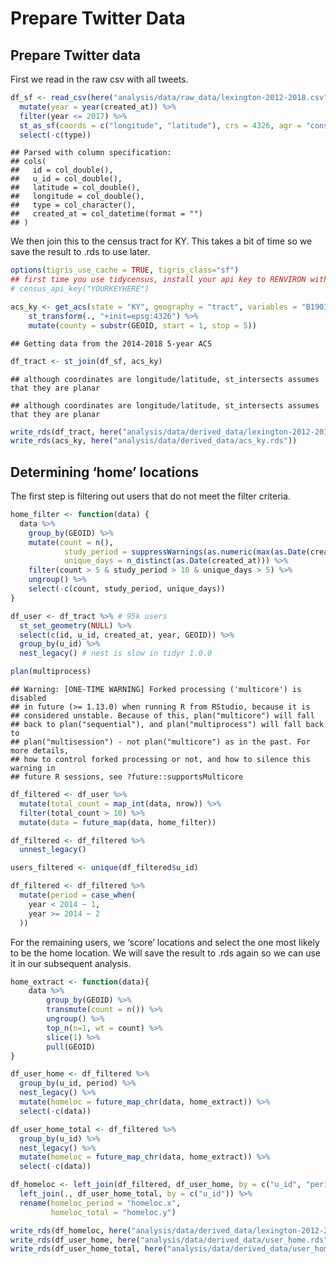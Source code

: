 Prepare Twitter Data
================

## Prepare Twitter data

First we read in the raw csv with all tweets.

``` r
df_sf <- read_csv(here("analysis/data/raw_data/lexington-2012-2018.csv")) %>% 
  mutate(year = year(created_at)) %>%
  filter(year <= 2017) %>% 
  st_as_sf(coords = c("longitude", "latitude"), crs = 4326, agr = "constant") %>%
  select(-c(type))
```

    ## Parsed with column specification:
    ## cols(
    ##   id = col_double(),
    ##   u_id = col_double(),
    ##   latitude = col_double(),
    ##   longitude = col_double(),
    ##   type = col_character(),
    ##   created_at = col_datetime(format = "")
    ## )

We then join this to the census tract for KY. This takes a bit of time
so we save the result to .rds to use later.

``` r
options(tigris_use_cache = TRUE, tigris_class="sf") 
## first time you use tidycensus, install your api key to RENVIRON with the following function
# census_api_key("YOURKEYHERE")

acs_ky <- get_acs(state = "KY", geography = "tract", variables = "B19013_001", geometry = T)  %>% 
    st_transform(., "+init=epsg:4326") %>% 
    mutate(county = substr(GEOID, start = 1, stop = 5))
```

    ## Getting data from the 2014-2018 5-year ACS

``` r
df_tract <- st_join(df_sf, acs_ky)
```

    ## although coordinates are longitude/latitude, st_intersects assumes that they are planar

    ## although coordinates are longitude/latitude, st_intersects assumes that they are planar

``` r
write_rds(df_tract, here("analysis/data/derived_data/lexington-2012-2018-tract.rds"))
write_rds(acs_ky, here("analysis/data/derived_data/acs_ky.rds"))
```

## Determining ‘home’ locations

The first step is filtering out users that do not meet the filter
criteria.

``` r
home_filter <- function(data) {
  data %>% 
    group_by(GEOID) %>% 
    mutate(count = n(),
            study_period = suppressWarnings(as.numeric(max(as.Date(created_at)) - min(as.Date(created_at)))),
            unique_days = n_distinct(as.Date(created_at))) %>% 
    filter(count > 5 & study_period > 10 & unique_days > 5) %>%
    ungroup() %>%
    select(-c(count, study_period, unique_days))
}

df_user <- df_tract %>% # 95k users
  st_set_geometry(NULL) %>% 
  select(c(id, u_id, created_at, year, GEOID)) %>% 
  group_by(u_id) %>% 
  nest_legacy() # nest is slow in tidyr 1.0.0

plan(multiprocess)
```

    ## Warning: [ONE-TIME WARNING] Forked processing ('multicore') is disabled
    ## in future (>= 1.13.0) when running R from RStudio, because it is
    ## considered unstable. Because of this, plan("multicore") will fall
    ## back to plan("sequential"), and plan("multiprocess") will fall back to
    ## plan("multisession") - not plan("multicore") as in the past. For more details,
    ## how to control forked processing or not, and how to silence this warning in
    ## future R sessions, see ?future::supportsMulticore

``` r
df_filtered <- df_user %>% 
  mutate(total_count = map_int(data, nrow)) %>% 
  filter(total_count > 10) %>% 
  mutate(data = future_map(data, home_filter))

df_filtered <- df_filtered %>% 
  unnest_legacy()

users_filtered <- unique(df_filtered$u_id)

df_filtered <- df_filtered %>% 
  mutate(period = case_when(
    year < 2014 ~ 1,
    year >= 2014 ~ 2
  ))
```

For the remaining users, we ‘score’ locations and select the one most
likely to be the home location. We will save the result to .rds again so
we can use it in our subsequent analysis.

``` r
home_extract <- function(data){
    data %>% 
        group_by(GEOID) %>% 
        transmute(count = n()) %>%
        ungroup() %>% 
        top_n(n=1, wt = count) %>% 
        slice(1) %>%
        pull(GEOID)
}

df_user_home <- df_filtered %>% 
  group_by(u_id, period) %>% 
  nest_legacy() %>% 
  mutate(homeloc = future_map_chr(data, home_extract)) %>% 
  select(-c(data))

df_user_home_total <- df_filtered %>% 
  group_by(u_id) %>% 
  nest_legacy() %>% 
  mutate(homeloc = future_map_chr(data, home_extract)) %>% 
  select(-c(data))

df_homeloc <- left_join(df_filtered, df_user_home, by = c("u_id", "period")) %>% 
  left_join(., df_user_home_total, by = c("u_id")) %>% 
  rename(homeloc_period = "homeloc.x",
         homeloc_total = "homeloc.y")

write_rds(df_homeloc, here("analysis/data/derived_data/lexington-2012-2018-homeloc.rds"))
write_rds(df_user_home, here("analysis/data/derived_data/user_home.rds"))
write_rds(df_user_home_total, here("analysis/data/derived_data/user_home_total.rds"))
```
